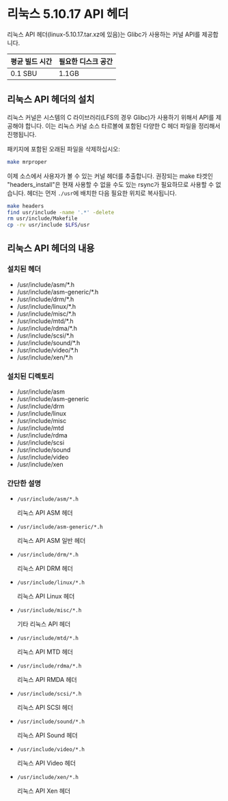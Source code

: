 # 리눅스 5.10.17 API 헤더

리눅스 API 헤더(linux-5.10.17.tar.xz에 있음)는 Glibc가 사용하는 커널 API를 제공합니다.

| 평균 빌드 시간 | 필요한 디스크 공간 |
| --- | --- |
| 0.1 SBU | 1.1GB |

## 리눅스 API 헤더의 설치

리눅스 커널은 시스템의 C 라이브러리(LFS의 경우 Glibc)가 사용하기 위해서 API를 제공해야 합니다. 이는 리눅스 커널 소스 타르볼에 포함된 다양한 C 헤더 파일을 정리해서 진행됩니다.

패키지에 포함된 오래된 파일을 삭제하십시오:

```sh
make mrproper
```

이제 소스에서 사용자가 볼 수 있는 커널 헤더를 추출합니다. 권장되는 make 타겟인 "headers_install"은 현재 사용할 수 없을 수도 있는 rsync가 필요하므로 사용할 수 없습니다. 헤더는 먼저 `./usr`에 배치한 다음 필요한 위치로 복사됩니다.

```sh
make headers
find usr/include -name '.*' -delete
rm usr/include/Makefile
cp -rv usr/include $LFS/usr
```

## 리눅스 API 헤더의 내용

### 설치된 헤더

* /usr/include/asm/*.h
* /usr/include/asm-generic/*.h
* /usr/include/drm/*.h
* /usr/include/linux/*.h
* /usr/include/misc/*.h
* /usr/include/mtd/*.h
* /usr/include/rdma/*.h
* /usr/include/scsi/*.h
* /usr/include/sound/*.h
* /usr/include/video/*.h
* /usr/include/xen/*.h

### 설치된 디렉토리

* /usr/include/asm
* /usr/include/asm-generic
* /usr/include/drm
* /usr/include/linux
* /usr/include/misc
* /usr/include/mtd
* /usr/include/rdma
* /usr/include/scsi
* /usr/include/sound
* /usr/include/video
* /usr/include/xen

### 간단한 설명

* `/usr/include/asm/*.h`

  리눅스 API ASM 헤더
* `/usr/include/asm-generic/*.h`

  리눅스 API ASM 일반 헤더
* `/usr/include/drm/*.h`

  리눅스 API DRM 헤더
* `/usr/include/linux/*.h`

  리눅스 API Linux 헤더
* `/usr/include/misc/*.h`

  기타 리눅스 API 헤더
* `/usr/include/mtd/*.h`

  리눅스 API MTD 헤더
* `/usr/include/rdma/*.h`

  리눅스 API RMDA 헤더
* `/usr/include/scsi/*.h`

  리눅스 API SCSI 헤더
* `/usr/include/sound/*.h`

  리눅스 API Sound 헤더
* `/usr/include/video/*.h`

  리눅스 API Video 헤더
* `/usr/include/xen/*.h`

  리눅스 API Xen 헤더
